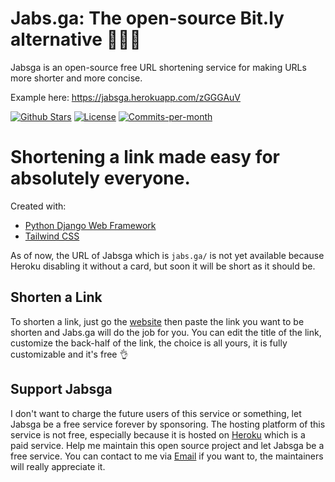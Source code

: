 # Jabs.ga: The open-source Bit.ly alternative 💖🇵🇭
Jabsga is an open-source free URL shortening service for making URLs more shorter and more concise.

Example here: https://jabsga.herokuapp.com/zGGGAuV

<p>
  <a href="https://github.com/jabezborja/jabsga/stargazers"><img src="https://img.shields.io/github/stars/jabezborja/jabsga" alt="Github Stars"></a>
  <a href="https://github.com/jabezborja/jabsga/blob/main/LICENSE"><img src="https://img.shields.io/badge/license-AGPLv3-purple" alt="License"></a>
  <a href="https://github.com/jabezborja/jabsga/pulse"><img src="https://img.shields.io/github/commit-activity/m/jabezborja/jabsga" alt="Commits-per-month"></a>
</p>

# Shortening a link made easy for absolutely everyone.

Created with:
- [Python Django Web Framework](https://djangoproject.com)
- [Tailwind CSS](https://tailwindcss.com)

As of now, the URL of Jabsga which is `jabs.ga/` is not yet available because Heroku disabling it without a card, but soon it will be short as it should be.

## Shorten a Link
To shorten a link, just go the [website](https://jabsga.herokuapp.com/) then paste the link you want to be shorten and Jabs.ga will do the job for you. You can edit the title of the link, customize the back-half of the link, the choice is all yours, it is fully customizable and it's free 👌

## Support Jabsga
I don't want to charge the future users of this service or something, let Jabsga be a free service forever by sponsoring. The hosting platform of this service is not free, especially because it is hosted on [Heroku](https://heroku.com) which is a paid service. Help me maintain this open source project and let Jabsga be a free service. You can contact to me via [Email](jabez.natsu@gmail.com) if you want to, the maintainers will really appreciate it.
